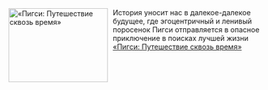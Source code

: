 <!--2025-02-01 11:00:24-->
<div class="yb">
  <div class="rss smaller1 kino_kino"><a href="https://www.kino-teatr.ru/video/45847/" title="«Пигси: Путешествие сквозь время»"><img src="https://www.kino-teatr.ru/video/7/4/45847/poster.jpg" width="196" height="147" align="left" hspace="5" style="margin: 0px 10px 0px 5px" alt="«Пигси: Путешествие сквозь время»"/></a>История уносит нас в далекое-далекое будущее, где эгоцентричный и ленивый поросенок Пигси отправляется в опасное приключение в поисках лучшей жизни <br><a class="light" href="https://www.kino-teatr.ru/video/45847/">«Пигси: Путешествие сквозь время»</a></div>
</div>
